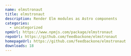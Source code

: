 ```yaml
---
name: elmstronaut
title: elmstronaut
description: Render Elm modules as Astro components
categories:
  - uncategorized
npmUrl: https://www.npmjs.com/package/elmstronaut
repoUrl: https://github.com/feedbackone/elmstronaut
homepageUrl: https://github.com/feedbackone/elmstronaut
downloads: 18
---
```

